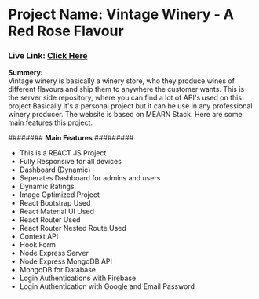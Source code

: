 <h1>Project Name: Vintage Winery - A Red Rose Flavour</h1>

<h3>Live Link: <a href="">Click Here</a></h3>

<p><strong>Summery:</strong> <br />
                Vintage winery is basically a winery store, who they produce wines of 
                different flavours and ship them to anywhere the customer wants. This is the server side repository, where you can find a lot of API's used on this project Basically it's a personal project but it can be use in any professional winery producer. The website is based on MEARN Stack. Here are some main features this project.</p>

######## <strong>Main Features</strong> #########<br />
* This is a REACT JS Project <br />
* Fully Responsive for all devices<br />
* Dashboard (Dynamic)<br />
* Seperates Dashboard for admins and users<br />
* Dynamic Ratings<br />
* Image Optimized Project<br />
* React Bootstrap Used<br />
* React Material UI Used<br />
* React Router Used<br />
* React Router Nested Route Used<br />
* Context API<br />
* Hook Form<br />
* Node Express Server<br />
* Node Express MongoDB API<br />
* MongoDB for Database<br />
* Login Authentications with Firebase<br />
* Login Authentication with Google and Email Password